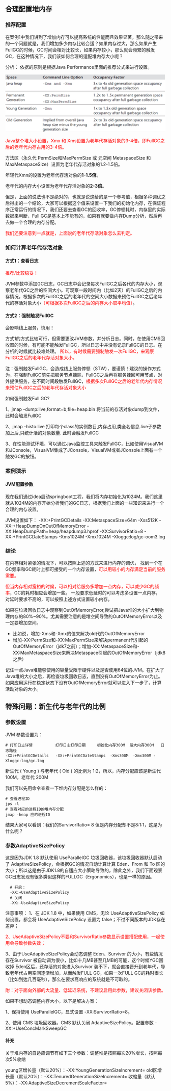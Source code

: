 ## 合理配置堆内存

### 推荐配置

在案例1中我们讲到了增加内存可以提高系统的性能而且效果显著，那么随之带来的一个问题就是，我们增加多少内存比较合适？如果内存过大，那么如果产生FullGC的时候，GC时间会相对比较长，如果内存较小，那么就会频繁的触发GC，在这种情况下，我们该如何合理的适配堆内存大小呢？

分析：
依据的原则是根据Java Performance里面的推荐公式来进行设置。

![](images/1.JVM内存配置.jpeg)

<font color = 'red'>Java整个堆大小设置，Xmx 和 Xms设置为老年代存活对象的3-4倍，即FullGC之后的老年代内存占用的3-4倍。</font>

方法区（永久代 PermSize和MaxPermSize 或 元空间 MetaspaceSize 和MaxMetaspaceSize）设置为老年代存活对象的1.2-1.5倍。

年轻代Xmn的设置为老年代存活对象的**1-1.5倍**。

老年代的内存大小设置为老年代存活对象的**2-3倍**。

但是，上面的说法也不是绝对的，也就是说这给的是一个参考值，根据多种调优之后得出的一个结论，大家可以根据这个值来设置一下我们的初始化内存，在保证程序正常运行的情况下，我们还要去查看GC的回收率，GC停顿耗时，内存里的实际数据来判断，Full GC是基本上不能有的，如果有就要做内存Dump分析，然后再去做一个合理的内存分配。

<font color = 'red'>我们还要注意到一点就是，上面说的老年代存活对象怎么去判定。</font>

### 如何计算老年代存活对象

#### 方式1：查看日志

<font color = 'red'> 推荐/比较稳妥！</font>


JVM参数中添加GC日志，GC日志中会记录每次FullGC之后各代的内存大小，观察老年代GC之后的空间大小。可观察一段时间内（比如2天）的FullGC之后的内存情况，根据多次的FullGC之后的老年代的空间大小数据来预估FullGC之后老年代的存活对象大小<font color = 'red'>（可根据多次FullGC之后的内存大小取平均值）</font>。

#### 方式2：强制触发FullGC

会影响线上服务，慎用！

方式1的方式比较可行，但需要更改JVM参数，并分析日志。同时，在使用CMS回收器的时候，有可能不能触发FullGC，所以日志中并没有记录FullGC的日志。在分析的时候就比较难处理。 <font color = 'red'>所以，有时候需要强制触发一次FullGC，来观察FullGC之后的老年代存活对象大小。</font>

注：强制触发FullGC，会造成线上服务停顿（STW），要谨慎！建议的操作方式为，在强制FullGC前先把服务节点摘除，FullGC之后再将服务挂回可用节点，对外提供服务，在不同时间段触发FullGC，<font color = 'red'>根据多次FullGC之后的老年代内存情况来预估FullGC之后的老年代存活对象大小</font>

如何强制触发Full GC?

1、jmap -dump:live,format=b,file=heap.bin <pid> 将当前的存活对象dump到文件，此时会触发FullGC

2、jmap -histo:live <pid> 打印每个class的实例数目,内存占用,类全名信息.live子参数加上后,只统计活的对象数量. 此时会触发FullGC

3、在性能测试环境，可以通过Java监控工具来触发FullGC，比如使用VisualVM和JConsole，VisualVM集成了JConsole，VisualVM或者JConsole上面有一个触发GC的按钮。

### 案例演示

#### JVM配置参数

现在我们通过idea启动springboot工程，我们将内存初始化为1024M。我们这里就从1024M的内存开始分析我们的GC日志，根据我们上面的一些知识来进行一个合理的内存设置。

JVM设置如下：
-XX:+PrintGCDetails -XX:MetaspaceSize=64m -Xss512K -XX:+HeapDumpOnOutOfMemoryError -XX:HeapDumpPath=heap/heapdump3.hprof  -XX:SurvivorRatio=8  -XX:+PrintGCDateStamps  -Xms1024M  -Xmx1024M -Xloggc:log/gc-oom3.log

 ### 结论

在内存相对紧张的情况下，可以按照上述的方式来进行内存的调优， 找到一个在GC频率和GC耗时上都可接受的一个内存设置，<font color = 'red'>可以用较小的内存满足当前的服务需要。</font>

<font color = 'red'>但当内存相对宽裕的时候，可以相对给服务多增加一点内存，可以减少GC的频率</font>，GC的耗时相应会增加一些。 一般要求低延时的可以考虑多设置一点内存， 对延时要求不高的，可以按照上述方式设置较小内存。 

如果在垃圾回收日志中观察到OutOfMemoryError,尝试把Java堆的大小扩大到物理内存的80%~90%。尤其需要注意的是堆空间导致的OutOfMemoryError以及一定要增加空间。

- 比如说，增加-Xms和-Xmx的值来解决old代的OutOfMemoryError
- 增加-XX:PermSize和-XX:MaxPermSize来解决permanent代引起的OutOfMemoryError（jdk7之前）；增加-XX:MetaspaceSize和-XX:MaxMetaspaceSize来解决Metaspace引起的OutOfMemoryError（jdk8之后）

记住一点Java堆能够使用的容量受限于硬件以及是否使用64位的JVM。在扩大了Java堆的大小之后，再检查垃圾回收日志，直到没有OutOfMemoryError为止。如果应用运行在稳定状态下没有OutOfMemoryError就可以进入下一步了，计算活动对象的大小。

## 特殊问题：新生代与老年代的比例

### 参数设置

JVM 参数设置为：

```shell
# 打印日志详情          打印日志打印日期     初始化内存300M  最大内存300M   日志路径
-XX:+PrintGCDetails   -XX:+PrintGCDateStamps  -Xms300M  -Xmx300M -Xloggc:log/gc.log
```

新生代 ( Young ) 与老年代 ( Old ) 的比例为 1:2，所以，内存分配应该是新生代100M，老年代 200M

我们可以先用命令查看一下堆内存分配是怎么样的：

```shell
# 查看进程ID
jps -l
# 查看对应的进程ID的堆内存分配
jmap -heap 应的进程ID
```

结果大家可以看到：我们的SurvivorRatio= 8 但是内存分配却不是8:1:1，这是为什么呢？

### 参数AdaptiveSizePolicy

这是因为JDK 1.8 默认使用 UseParallelGC 垃圾回收器，该垃圾回收器默认启动了 AdaptiveSizePolicy，会根据GC的情况自动计算计算 Eden、From 和 To 区的大小；所以这是由于JDK1.8的自适应大小策略导致的，除此之外，我们下面观察GC日志发现有很多类似这样的FULLGC（Ergonomics），也是一样的原因。

```shell
  # 开启：
  -XX:+UseAdaptiveSizePolicy
  # 关闭
  -XX:-UseAdaptiveSizePolicy
```

注意事项：
1、在 JDK 1.8 中，如果使用 CMS，无论 UseAdaptiveSizePolicy 如何设置，都会将 UseAdaptiveSizePolicy 设置为 false；不过不同版本的JDK存在差异；

<font color = 'red'>2、UseAdaptiveSizePolicy不要和SurvivorRatio参数显示设置搭配使用，一起使用会导致参数失效；</font>

3、由于UseAdaptiveSizePolicy会动态调整 Eden、Survivor 的大小，有些情况存在Survivor 被自动调为很小，比如十几MB甚至几MB的可能，这个时候YGC回收掉 Eden区后，还存活的对象进入Survivor 装不下，就会直接晋升到老年代，导致老年代占用空间逐渐增加，从而触发FULL GC，如果一次FULL GC的耗时很长（比如到达几百毫秒），那么在要求高响应的系统就是不可取的。

<font color = 'red'>附：对于面向外部的大流量、低延迟系统，不建议启用此参数，建议关闭该参数。</font>

如果不想动态调整内存大小，以下是解决方案：

1、保持使用 UseParallelGC，显式设置 -XX:SurvivorRatio=8。

2、使用 CMS 垃圾回收器。CMS 默认关闭 AdaptiveSizePolicy。配置参数 -XX:+UseConcMarkSweepGC

#### 补充

关于堆内存的自适应调节有如下三个参数：调整堆是按照每次20%增长，按照每次5%收缩

young区增长量（默认20%）：-XX:YoungGenerationSizeIncrement=<Y>
old区增长量（默认20%）：-XX:TenuredGenerationSizeIncrement=<T>
收缩量（默认5%）：-XX:AdaptiveSizeDecrementScaleFactor=<D>



